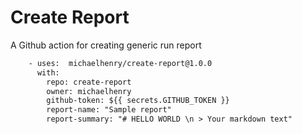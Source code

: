 # Create Report

A Github action for creating generic run report

```xml
    - uses:  michaelhenry/create-report@1.0.0
      with:
        repo: create-report
        owner: michaelhenry
        github-token: ${{ secrets.GITHUB_TOKEN }}
        report-name: "Sample report"
        report-summary: "# HELLO WORLD \n > Your markdown text"
```